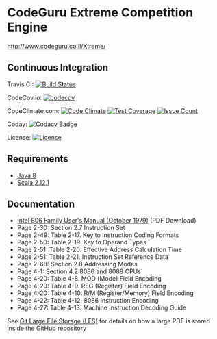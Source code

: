 CodeGuru Extreme Competition Engine
===================================

http://www.codeguru.co.il/Xtreme/

## Continuous Integration

Travis CI:
[![Build Status](https://travis-ci.org/codeguru-il/codeguru-extreme.svg?branch=master)](https://travis-ci.org/codeguru-il/codeguru-extreme#)

CodeCov.io:
[![codecov](https://codecov.io/gh/codeguru-il/codeguru-extreme/branch/master/graph/badge.svg)](https://codecov.io/gh/codeguru-il/codeguru-extreme)

CodeClimate.com:
[![Code Climate](https://codeclimate.com/github/codeguru-il/codeguru-extreme/badges/gpa.svg)](https://codeclimate.com/github/codeguru-il/codeguru-extreme)
[![Test Coverage](https://codeclimate.com/github/codeguru-il/codeguru-extreme/badges/coverage.svg)](https://codeclimate.com/github/codeguru-il/codeguru-extreme/coverage)
[![Issue Count](https://codeclimate.com/github/codeguru-il/codeguru-extreme/badges/issue_count.svg)](https://codeclimate.com/github/codeguru-il/codeguru-extreme)

Coday:
[![Codacy Badge](https://api.codacy.com/project/badge/Grade/d10ebabcb83f4b5cbcbfc1f251549078)](https://www.codacy.com/app/romik-code/codeguru-extreme?utm_source=github.com&amp;utm_medium=referral&amp;utm_content=codeguru-il/codeguru-extreme&amp;utm_campaign=Badge_Grade)

License:
[![License](http://img.shields.io/:license-Apache%202-red.svg)](http://www.apache.org/licenses/LICENSE-2.0.txt)


## Requirements
 - [Java 8](http://www.oracle.com/technetwork/java/javase/downloads/jdk8-downloads-2133151.html)
 - [Scala 2.12.1](http://scala-lang.org/download/2.12.1.html)

## Documentation

 - [Intel 806 Family User's Manual (October 1979)](https://github.com/codeguru-il/codeguru-extreme/raw/master/doc/9800722-03_The_8086_Family_Users_Manual_Oct79.pdf) (PDF Download)
  - Page 2-30: Section 2.7 Instruction Set
   - Page 2-49: Table 2-17. Key to Instruction Coding Formats
   - Page 2-50: Table 2-19. Key to Operand Types
   - Page 2-51: Table 2-20. Effective Address Calculation Time
   - Page 2-51: Table 2-21. Instruction Set Reference Data
  - Page 2-68: Section 2.8 Addressing Modes
  - Page 4-1: Section 4.2 8086 and 8088 CPUs
   - Page 4-20: Table 4-8. MOD (Mode) Field Encoding
   - Page 4-20: Table 4-9. REG (Register) Field Encoding
   - Page 4-20: Table 4-10. R/M (Register/Memory) Field Encoding
   - Page 4-22: Table 4-12. 8086 Instruction Encoding
   - Page 4-27: Table 4-13. Machine Instruction Decoding Guide

See [Git Large File Storage (LFS)](https://git-lfs.github.com/) for details on how a large PDF is stored inside the GitHub repository
